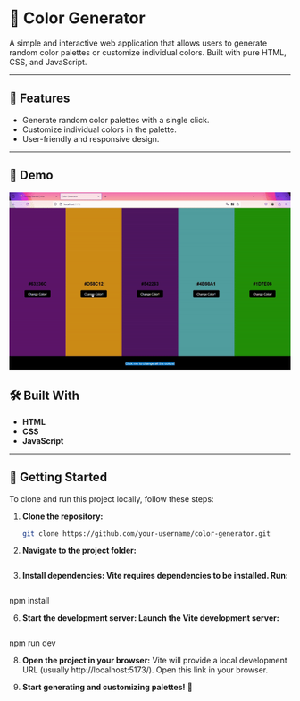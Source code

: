 # 🎨 Color Generator

A simple and interactive web application that allows users to generate random color palettes or customize individual colors. Built with pure HTML, CSS, and JavaScript.

---

## 🚀 Features

- Generate random color palettes with a single click.
- Customize individual colors in the palette.
- User-friendly and responsive design.

---

## 📸 Demo

![Demo](assets/demo.gif)


## 🛠️ Built With

- **HTML**
- **CSS**
- **JavaScript**

---

## 📂 Getting Started

To clone and run this project locally, follow these steps:

1. **Clone the repository:**
   ```bash
   git clone https://github.com/your-username/color-generator.git


2. **Navigate to the project folder:**
   ```bash cd color-generator


4. **Install dependencies: Vite requires dependencies to be installed. Run:**
   ```bash
  npm install
  
6. **Start the development server: Launch the Vite development server:**
     ```bash
  npm run dev
  
8. **Open the project in your browser:**
  Vite will provide a local development URL (usually http://localhost:5173/). Open this link in your browser.

10. **Start generating and customizing palettes!** 🎨
 




